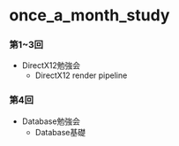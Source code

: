 # once_a_month_study

### 第1~3回
- DirectX12勉強会
  - DirectX12 render pipeline
  
### 第4回
- Database勉強会
  - Database基礎

